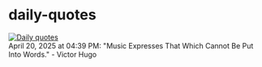 # daily-quotes
[![Daily quotes](https://github.com/ceepu8/daily-quotes/actions/workflows/daily-quote.yml/badge.svg)](https://github.com/ceepu8/daily-quotes/actions/workflows/daily-quote.yml)<br/>
April 20, 2025 at 04:39 PM: "Music Expresses That Which Cannot Be Put Into Words." - Victor Hugo
